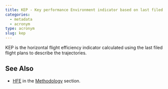 ```yaml
---
title: KEP - Key performance Environment indicator based on last filed flight Plan
categories:
  - metadata
  - acronym
type: acronym
slug: kep
---
```


KEP is the horizontal flight efficiency indicator calculated using
the last filed flight plans to describe the trajectories.

## See Also

* [HFE][hfe] in the [Methodology](/methodology/) section.

[hfe]: /methodology/horizontal-flight-efficiency-pi/ "HFE methodology"


